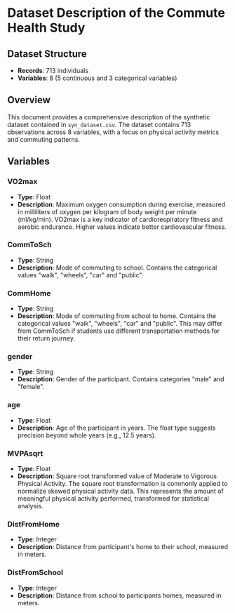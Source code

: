# Dataset Description of the Commute Health Study

## Dataset Structure
- **Records**: 713 individuals
- **Variables**: 8 (5 continuous and 3 categorical variables)

## Overview
This document provides a comprehensive description of the synthetic dataset contained in `syn_dataset.csv`. The dataset contains 713 observations across 8 variables, with a focus on physical activity metrics and commuting patterns.

## Variables

### VO2max
- **Type**: Float
- **Description**: Maximum oxygen consumption during exercise, measured in milliliters of oxygen per kilogram of body weight per minute (ml/kg/min). VO2max is a key indicator of cardiorespiratory fitness and aerobic endurance. Higher values indicate better cardiovascular fitness.

### CommToSch
- **Type**: String
- **Description**: Mode of commuting to school. Contains the categorical values "walk", "wheels", "car" and "public".

### CommHome
- **Type**: String
- **Description**: Mode of commuting from school to home. Contains the categorical values "walk", "wheels", "car" and "public". This may differ from CommToSch if students use different transportation methods for their return journey.

### gender
- **Type**: String
- **Description**: Gender of the participant. Contains categories "male" and "female".

### age
- **Type**: Float
- **Description**: Age of the participant in years. The float type suggests precision beyond whole years (e.g., 12.5 years).

### MVPAsqrt
- **Type**: Float
- **Description**: Square root transformed value of Moderate to Vigorous Physical Activity. The square root transformation is commonly applied to normalize skewed physical activity data. This represents the amount of meaningful physical activity performed, transformed for statistical analysis.

### DistFromHome
- **Type**: Integer
- **Description**: Distance from participant's home to their school, measured in meters.

### DistFromSchool
- **Type**: Integer
- **Description**: Distance from school to participants homes, measured in meters.


